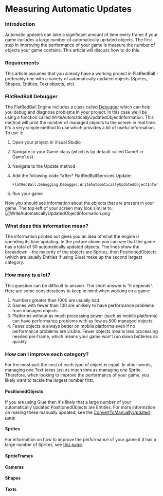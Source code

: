 # Measuring Automatic Updates

### Introduction

Automatic updates can take a significant amount of time every frame if your game includes a large number of automatically updated objects. The first step in improving the performance of your game is measure the number of objects your game contains. This article will discuss how to do this.

### Requirements

This article assumes that you already have a working project in FlatRedBall - preferably one with a variety of automatically updated objects (Sprites, Shapes, Entities, Text objects, etc).

### FlatRedBall Debugger

The FlatRedBall Engine includes a class called [Debugger](../../../../frb/docs/index.php) which can help you debug and diagnose problems in your project. In this case we'll be using a function called WriteAutomaticallyUpdatedObjectInformation. This method will print the number of managed objects to the screen in real time. It's a very simple method to use which provides a lot of useful information. To use it:

1. Open your project in Visual Studio
2. Navigate to your Game class (which is by default called Game1 in Game1.cs)
3. Navigate to the Update method
4.  Add the following code \*after\* FlatRedBallServices.Update:

    ```
    FlatRedBall.Debugging.Debugger.WriteAutomaticallyUpdatedObjectInformation();
    ```
5. Run your game

Now you should see information about the objects that are present in your game. The top-left of your screen may look similar to: ![WriteAutomaticallyUpdatedObjectInformation.png](../../../../.gitbook/assets/migrated\_media-WriteAutomaticallyUpdatedObjectInformation.png)

### What does this information mean?

The information printed out gives you an idea of what the engine is spending its time updating. In the picture above you can see that the game has a total of 50 automatically updated objects. The lines show the breakdown - the majority of the objects are Sprites, then PositionedObjects (which are usually Entities if using Glue) make up the second largest category.

### How many is a lot?

This question can be difficult to answer. The short answer is "it depends". Here are some considerations to keep in mind when working on a game:

1. Numbers greater than 1000 are usually bad.
2. Games with fewer than 100 are unlikely to have performance problems from managed objects.
3. Platforms without as much processing power (such as mobile platforms) can have performance problems with as few as 500 managed objects.
4. Fewer objects is always better on mobile platforms even if no performance problems are visible. Fewer objects means less processing needed per-frame, which means your game won't run down batteries as quickly.

### How can I improve each category?

For the most part the cost of each type of object is equal. In other words, managing one Text takes just as much time as managing one Sprite. Therefore, when looking to improve the performance of your game, you likely want to tackle the largest number first.

#### PositionedObjects

If you are using Glue then it's likely that a large number of your automatically updated PositionedObjects are Entities. For more information on making these manually updated, see the [ConvertToManuallyUpdated page](../../../../frb/docs/index.php).

#### Sprites

For information on how to improve the performance of your game if it has a large number of Sprites, see [this page](../../../../frb/docs/index.php).

#### SpriteFrames

#### Cameras

#### Shapes

#### Texts
